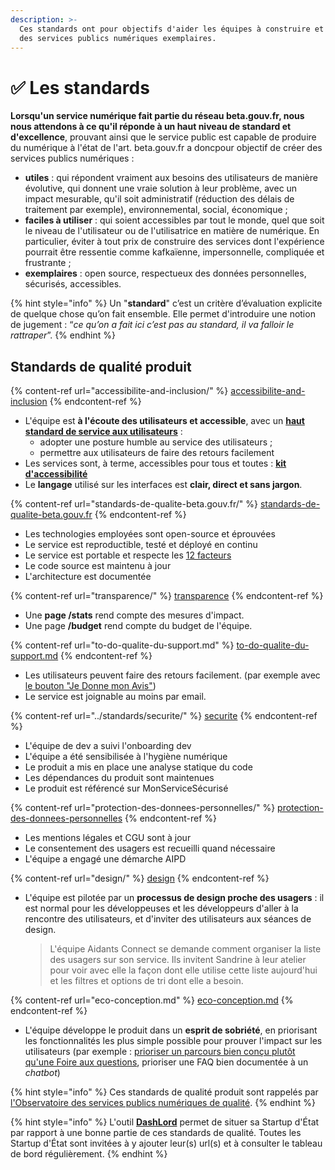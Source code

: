 ```yaml
---
description: >-
  Ces standards ont pour objectifs d'aider les équipes à construire et à opérer
  des services publics numériques exemplaires.
---
```


# ✅ Les standards

**Lorsqu'un service numérique fait partie du réseau beta.gouv.fr, nous nous attendons à ce qu'il réponde à un haut niveau de standard et d'excellence**, prouvant ainsi que le service public est capable de produire du numérique à l'état de l'art. beta.gouv.fr a doncpour objectif de créer des services publics numériques :

* **utiles** : qui répondent vraiment aux besoins des utilisateurs de manière évolutive, qui donnent une vraie solution à leur problème, avec un impact mesurable, qu'il soit administratif (réduction des délais de traitement par exemple), environnemental, social, économique ;
* **faciles à utiliser** : qui soient accessibles par tout le monde, quel que soit le niveau de l'utilisateur ou de l'utilisatrice en matière de numérique. En particulier, éviter à tout prix de construire des services dont l'expérience pourrait être ressentie comme kafkaïenne, impersonnelle, compliquée et frustrante ;
* **exemplaires** : open source, respectueux des données personnelles, sécurisés, accessibles.

{% hint style="info" %}
Un "**standard**" c’est un critère d’évaluation explicite de quelque chose qu’on fait ensemble. Elle permet d'introduire une notion de jugement : “_ce qu’on a fait ici c’est pas au standard, il va falloir le rattraper_”.
{% endhint %}

## Standards de qualité produit

{% content-ref url="accessibilite-and-inclusion/" %}
[accessibilite-and-inclusion](accessibilite-and-inclusion/)
{% endcontent-ref %}

* L'équipe est **à l'écoute des utilisateurs et accessible**, avec un [**haut standard de service aux utilisateurs**](https://djo.medium.com/obsession-service-client-captain-train-cb0b91467fd9) :
  * adopter une posture humble au service des utilisateurs ;
  * permettre aux utilisateurs de faire des retours facilement
* Les services sont, à terme, accessibles pour tous et toutes : [**kit d'accessibilité**](accessibilite-and-inclusion/kit-accessibilite/)
* Le **langage** utilisé sur les interfaces est **clair, direct et sans jargon**.

{% content-ref url="standards-de-qualite-beta.gouv.fr/" %}
[standards-de-qualite-beta.gouv.fr](standards-de-qualite-beta.gouv.fr/)
{% endcontent-ref %}

* Les technologies employées sont open-source et éprouvées
* Le service est reproductible, testé et déployé en continu
* Le service est portable et respecte les [12 facteurs](https://12factor.net/)
* Le code source est maintenu à jour&#x20;
* L'architecture est documentée

{% content-ref url="transparence/" %}
[transparence](transparence/)
{% endcontent-ref %}

* Une **page /stats** rend compte des mesures d'impact.
* Une page **/budget** rend compte du budget de l'équipe.

{% content-ref url="to-do-qualite-du-support.md" %}
[to-do-qualite-du-support.md](to-do-qualite-du-support.md)
{% endcontent-ref %}

* Les utilisateurs peuvent faire des retours facilement. (par exemple avec [le bouton "Je Donne mon Avis"](../pourquoi-le-deploiement-dun-service-public-en-ligne-est-il-important/integrer-le-bouton-je-donne-mon-avis.md))
* Le service est joignable au moins par email.

{% content-ref url="../standards/securite/" %}
[securite](../standards/securite/)
{% endcontent-ref %}

* L'équipe de dev a suivi l'onboarding dev
* L'équipe a été sensibilisée à l'hygiène numérique
* Le produit a mis en place une analyse statique du code
* Les dépendances du produit sont maintenues
* Le produit est référencé sur MonServiceSécurisé

{% content-ref url="protection-des-donnees-personnelles/" %}
[protection-des-donnees-personnelles](protection-des-donnees-personnelles/)
{% endcontent-ref %}

* Les mentions légales et CGU sont à jour
* Le consentement des usagers est recueilli quand nécessaire
* L'équipe a engagé une démarche AIPD

{% content-ref url="design/" %}
[design](design/)
{% endcontent-ref %}

*   L'équipe est pilotée par un **processus de design proche des usagers** : il est normal pour les développeuses et les développeurs d'aller à la rencontre des utilisateurs, et d'inviter des utilisateurs aux séances de design.

    > L'équipe Aidants Connect se demande comment organiser la liste des usagers sur son service. Ils invitent Sandrine à leur atelier pour voir avec elle la façon dont elle utilise cette liste aujourd'hui et les filtres et options de tri dont elle a besoin.

{% content-ref url="eco-conception.md" %}
[eco-conception.md](eco-conception.md)
{% endcontent-ref %}

* L'équipe développe le produit dans un **esprit de sobriété**, en priorisant les fonctionnalités les plus simple possible pour prouver l'impact sur les utilisateurs (par exemple : [prioriser un parcours bien conçu plutôt qu'une Foire aux questions](https://alistapart.com/article/no-more-faqs-create-purposeful-information-for-a-more-effective-user-experi/), prioriser une FAQ bien documentée à un _chatbot_)

{% hint style="info" %}
Ces standards de qualité produit sont rappelés par [l'Observatoire des services publics numériques de qualité](https://observatoire.numerique.gouv.fr).
{% endhint %}

{% hint style="info" %}
L'outil [**DashLord**](../../les-outils-de-la-communaute/dashlord/) permet de situer sa Startup d'État par rapport à une bonne partie de ces standards de qualité. Toutes les Startup d'État sont invitées à y ajouter leur(s) url(s) et à consulter le tableau de bord régulièrement.
{% endhint %}
